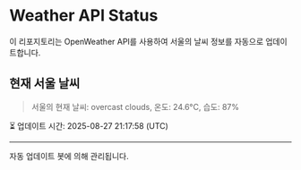 
# Weather API Status

이 리포지토리는 OpenWeather API를 사용하여 서울의 날씨 정보를 자동으로 업데이트합니다.

## 현재 서울 날씨
> 서울의 현재 날씨: overcast clouds, 온도: 24.6°C, 습도: 87%

⏳ 업데이트 시간: 2025-08-27 21:17:58 (UTC)

---
자동 업데이트 봇에 의해 관리됩니다.
